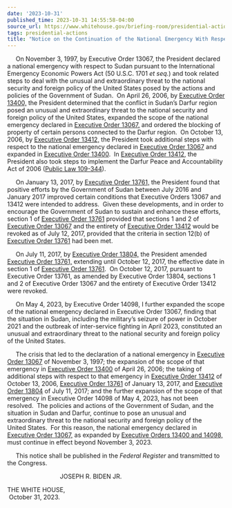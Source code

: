 ```yaml
---
date: '2023-10-31'
published_time: 2023-10-31 14:55:58-04:00
source_url: https://www.whitehouse.gov/briefing-room/presidential-actions/2023/10/31/notice-on-the-continuation-of-the-national-emergency-with-respect-to-sudan-3/
tags: presidential-actions
title: "Notice on the Continuation of the National Emergency With Respect to\_Sudan"
---
```

 
     On November 3, 1997, by Executive Order 13067, the President
declared a national emergency with respect to Sudan pursuant to the
International Emergency Economic Powers Act (50 U.S.C. 1701 *et seq.*)
and took related steps to deal with the unusual and extraordinary threat
to the national security and foreign policy of the United States posed
by the actions and policies of the Government of Sudan.  On April 26,
2006, by [Executive Order
13400,](https://www.federalregister.gov/executive-order/13400) the
President determined that the conflict in Sudan’s Darfur region posed an
unusual and extraordinary threat to the national security and foreign
policy of the United States, expanded the scope of the national
emergency declared in [Executive Order
13067,](https://www.federalregister.gov/executive-order/13067) and
ordered the blocking of property of certain persons connected to the
Darfur region.  On October 13, 2006, by [Executive Order
13412,](https://www.federalregister.gov/executive-order/13412) the
President took additional steps with respect to the national emergency
declared in [Executive Order
13067](https://www.federalregister.gov/executive-order/13067) and
expanded in [Executive Order
13400](https://www.federalregister.gov/executive-order/13400).  In
[Executive Order
13412,](https://www.federalregister.gov/executive-order/13412) the
President also took steps to implement the Darfur Peace and
Accountability Act of 2006 ([Public Law
109-344](https://api.fdsys.gov/link?collection=plaw&congress=109&lawtype=public&lawnum=344&link-type=html)). 

     On January 13, 2017, by [Executive Order
13761,](https://www.federalregister.gov/executive-order/13761) the
President found that positive efforts by the Government of Sudan between
July 2016 and January 2017 improved certain conditions that Executive
Orders 13067 and 13412 were intended to address.  Given these
developments, and in order to encourage the Government of Sudan to
sustain and enhance these efforts, section 1 of [Executive Order
13761](https://www.federalregister.gov/executive-order/13761) provided
that sections 1 and 2 of [Executive Order
13067](https://www.federalregister.gov/executive-order/13067) and the
entirety of [Executive Order
13412](https://www.federalregister.gov/executive-order/13412) would be
revoked as of July 12, 2017, provided that the criteria in section 12(b)
of [Executive Order
13761](https://www.federalregister.gov/executive-order/13761) had been
met. 

     On July 11, 2017, by [Executive Order
13804,](https://www.federalregister.gov/executive-order/13804) the
President amended [Executive Order
13761,](https://www.federalregister.gov/executive-order/13761) extending
until October 12, 2017, the effective date in section 1 of [Executive
Order 13761](https://www.federalregister.gov/executive-order/13761).  On
October 12, 2017, pursuant to Executive Order 13761, as amended by
Executive Order 13804, sections 1 and 2 of Executive Order 13067 and the
entirety of Executive Order 13412 were revoked.

     On May 4, 2023, by Executive Order 14098, I further expanded the
scope of the national emergency declared in Executive Order 13067,
finding that the situation in Sudan, including the military’s seizure of
power in October 2021 and the outbreak of inter-service fighting in
April 2023, constituted an unusual and extraordinary threat to the
national security and foreign policy of the United States. 

     The crisis that led to the declaration of a national emergency in
[Executive Order
13067](https://www.federalregister.gov/executive-order/13067) of
November 3, 1997; the expansion of the scope of that emergency in
[Executive
Order 13400](https://www.federalregister.gov/executive-order/13400) of
April 26, 2006; the taking of additional steps with respect to that
emergency in [Executive Order
13412](https://www.federalregister.gov/executive-order/13412) of
October 13, 2006, [Executive Order
13761](https://www.federalregister.gov/executive-order/13761) of January
13, 2017, and [Executive Order
13804](https://www.federalregister.gov/executive-order/13804) of July
11, 2017; and the further expansion of the scope of that emergency in
Executive Order 14098 of May 4, 2023, has not been resolved.  The
policies and actions of the Government of Sudan, and the situation in
Sudan and Darfur, continue to pose an unusual and extraordinary
threat to the national security and foreign policy of the
United States.  For this reason, the national emergency declared in
[Executive Order
13067,](https://www.federalregister.gov/executive-order/13067) as
expanded by [Executive Orders 13400 and
14098,](https://www.federalregister.gov/executive-order/13400) must
continue in effect beyond November 3, 2023. 

     This notice shall be published in the *Federal Register* and
transmitted to the Congress.

                               JOSEPH R. BIDEN JR.

THE WHITE HOUSE,  
 October 31, 2023.
